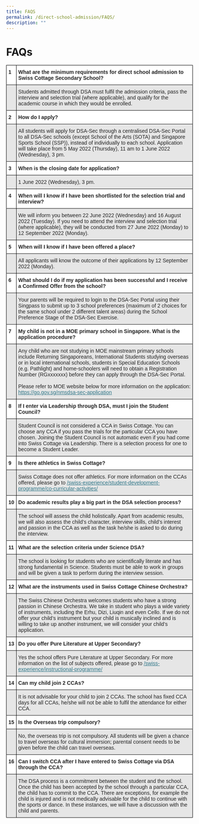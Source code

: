 ```yaml
---
title: FAQS
permalink: /direct-school-admission/FAQS/
description: ""
---
```

FAQs
====

<style type="text/css">
.tg  {border-collapse:collapse;border-spacing:0;margin:0px auto;}
.tg td{border-color:black;border-style:solid;border-width:1px;font-family:Arial, sans-serif;font-size:14px;
  overflow:hidden;padding:10px 5px;word-break:normal;}
.tg th{border-color:black;border-style:solid;border-width:1px;font-family:Arial, sans-serif;font-size:14px;
  font-weight:normal;overflow:hidden;padding:10px 5px;word-break:normal;}
.tg .tg-l2bf{background-color:#FFF;color:#222;font-weight:bold;text-align:left;vertical-align:top}
.tg .tg-h5mn{background-color:#E6E6E6;color:#222;text-align:left;vertical-align:middle}
.tg .tg-rs0e{background-color:#E6E6E6;color:#222;font-weight:bold;text-align:left;vertical-align:top}
</style>
<table class="tg">
<thead>
  <tr>
    <th class="tg-l2bf"><span style="font-weight:bold">1</span></th>
    <th class="tg-l2bf"><span style="font-weight:bold">What are the minimum requirements for direct school admission to Swiss Cottage Secondary School? </span></th>
  </tr>
</thead>
<tbody>
  <tr>
    <td class="tg-rs0e"><span style="font-weight:bold"> </span></td>
    <td class="tg-h5mn">Students admitted through DSA must fulfil the admission criteria, pass the interview and selection trial (where applicable), and qualify for the academic course in which they would be enrolled.</td>
  </tr>
  <tr>
    <td class="tg-l2bf"><span style="font-weight:bold">2</span></td>
    <td class="tg-l2bf"><span style="font-weight:bold">How do I apply?</span></td>
  </tr>
  <tr>
    <td class="tg-rs0e"><span style="font-weight:bold"> </span></td>
    <td class="tg-h5mn">All students will apply for DSA-Sec through a centralised DSA-Sec Portal to all DSA-Sec schools (except School of the Arts (SOTA) and Singapore Sports School (SSP)), instead of individually to each school.  Application will take place from 5 May 2022 (Thursday), 11 am to 1 June 2022 (Wednesday), 3 pm.</td>
  </tr>
  <tr>
    <td class="tg-l2bf"><span style="font-weight:bold">3</span></td>
    <td class="tg-l2bf"><span style="font-weight:bold">When is the closing date for application?</span></td>
  </tr>
  <tr>
    <td class="tg-rs0e"><span style="font-weight:bold"> </span></td>
    <td class="tg-h5mn">1 June 2022 (Wednesday), 3 pm.</td>
  </tr>
  <tr>
    <td class="tg-l2bf"><span style="font-weight:bold">4</span></td>
    <td class="tg-l2bf"><span style="font-weight:bold">When will I know if I have been shortlisted for the selection trial and interview? </span></td>
  </tr>
  <tr>
    <td class="tg-rs0e"><span style="font-weight:bold"> </span></td>
    <td class="tg-h5mn">We will inform you between 22 June 2022 (Wednesday) and 16 August 2022 (Tuesday). If you need to attend the interview and selection trial (where applicable), they will be conducted from 27 June 2022 (Monday) to 12 September 2022 (Monday).</td>
  </tr>
  <tr>
    <td class="tg-l2bf"><span style="font-weight:bold">5</span></td>
    <td class="tg-l2bf"><span style="font-weight:bold">When will I know if I have been offered a place?</span></td>
  </tr>
  <tr>
    <td class="tg-rs0e"><span style="font-weight:bold"> </span></td>
    <td class="tg-h5mn">All applicants will know the outcome of their applications by 12 September 2022 (Monday).</td>
  </tr>
  <tr>
    <td class="tg-l2bf"><span style="font-weight:bold">6</span></td>
    <td class="tg-l2bf"><span style="font-weight:bold">What should I do if my application has been successful and I receive a Confirmed Offer from the school?</span></td>
  </tr>
  <tr>
    <td class="tg-rs0e"><span style="font-weight:bold"> </span></td>
    <td class="tg-h5mn">Your parents will be required to login to the DSA-Sec Portal using their Singpass to submit up to 3 school preferences (maximum of 2 choices for the same school under 2 different talent areas) during the School Preference Stage of the DSA-Sec Exercise.</td>
  </tr>
  <tr>
    <td class="tg-l2bf"><span style="font-weight:bold">7</span></td>
    <td class="tg-l2bf"><span style="font-weight:bold">My child is not in a MOE primary school in Singapore. What is the application procedure?</span></td>
  </tr>
  <tr>
    <td class="tg-rs0e"><span style="font-weight:bold"> </span></td>
    <td class="tg-h5mn">Any child who are not studying in MOE mainstream primary schools include Returning Singaporeans, International Students studying overseas or in local international schools, students in Special Education Schools (e.g. Pathlight) and home-schoolers will need to obtain a Registration Number (RGxxxxxxx) before they can apply through the DSA-Sec Portal.<br><br>Please refer to MOE website below for more information on the application:<br><a href="https://go.gov.sg/nmsdsa-sec-application"><span style="text-decoration:underline;color:#2D7486;background-color:transparent">https://go.gov.sg/nmsdsa-sec-application</span></a></td>
  </tr>
  <tr>
    <td class="tg-l2bf"><span style="font-weight:bold">8</span></td>
    <td class="tg-l2bf"><span style="font-weight:bold">If I enter via Leadership through DSA, must I join the Student Council?</span></td>
  </tr>
  <tr>
    <td class="tg-h5mn"></td>
    <td class="tg-h5mn">Student Council is not considered a CCA in Swiss Cottage. You can choose any CCA if you pass the trials for the particular CCA you have chosen. Joining the Student Council is not automatic even if you had come into Swiss Cottage via Leadership. There is a selection process for one to become a Student Leader.</td>
  </tr>
  <tr>
    <td class="tg-l2bf"><span style="font-weight:bold">9</span></td>
    <td class="tg-l2bf"><span style="font-weight:bold">Is there athletics in Swiss Cottage?</span></td>
  </tr>
  <tr>
    <td class="tg-h5mn"></td>
    <td class="tg-h5mn">Swiss Cottage does not offer athletics. For more information on the CCAs offered, please go to <a href="https://swisscottagesec.moe.edu.sg/swiss-experience/student-development-programme/co-curricular-activities/"><span style="text-decoration:underline;color:#2D7486;background-color:transparent">/swiss-experience/student-development-programme/co-curricular-activities/</span></a></td>
  </tr>
  <tr>
    <td class="tg-l2bf"><span style="font-weight:bold">10</span></td>
    <td class="tg-l2bf"><span style="font-weight:bold">Do academic results play a big part in the DSA selection process?</span></td>
  </tr>
  <tr>
    <td class="tg-h5mn"></td>
    <td class="tg-h5mn">The school will assess the child holistically. Apart from academic results, we will also assess the child’s character, interview skills, child’s interest and passion in the CCA as well as the task he/she is asked to do during the interview. </td>
  </tr>
  <tr>
    <td class="tg-l2bf"><span style="font-weight:bold">11</span></td>
    <td class="tg-l2bf"><span style="font-weight:bold">What are the selection criteria under Science DSA?</span></td>
  </tr>
  <tr>
    <td class="tg-h5mn"></td>
    <td class="tg-h5mn">The school is looking for students who are scientifically literate and has strong fundamental in Science. Students must be able to work in groups and will be given a task to perform during the interview session.</td>
  </tr>
  <tr>
    <td class="tg-l2bf"><span style="font-weight:bold">12</span></td>
    <td class="tg-l2bf"><span style="font-weight:bold">What are the instruments used in Swiss Cottage Chinese Orchestra?</span></td>
  </tr>
  <tr>
    <td class="tg-h5mn"></td>
    <td class="tg-h5mn">The Swiss Chinese Orchestra welcomes students who have a strong passion in Chinese Orchestra. We take in student who plays a wide variety of instruments, including the Erhu, Dizi, Liuqin and even Cello. If we do not offer your child’s instrument but your child is musically inclined and is willing to take up another instrument, we will consider your child’s application.</td>
  </tr>
  <tr>
    <td class="tg-l2bf"><span style="font-weight:bold">13</span></td>
    <td class="tg-l2bf"><span style="font-weight:bold">Do you offer Pure Literature at Upper Secondary?</span></td>
  </tr>
  <tr>
    <td class="tg-h5mn"></td>
    <td class="tg-h5mn">Yes the school offers Pure Literature at Upper Secondary. For more information on the list of subjects offered, please go to <a href="https://swisscottagesec.moe.edu.sg/swiss-experience/instructional-programme/"><span style="text-decoration:underline;color:#2D7486;background-color:transparent">/swiss-experience/instructional-programme/</span></a></td>
  </tr>
  <tr>
    <td class="tg-l2bf"><span style="font-weight:bold">14</span></td>
    <td class="tg-l2bf"><span style="font-weight:bold">Can my child join 2 CCAs?</span></td>
  </tr>
  <tr>
    <td class="tg-h5mn"></td>
    <td class="tg-h5mn">It is not advisable for your child to join 2 CCAs. The school has fixed CCA days for all CCAs,  he/she will not be able to fulfil the attendance for either CCA.</td>
  </tr>
  <tr>
    <td class="tg-l2bf"><span style="font-weight:bold">15</span></td>
    <td class="tg-l2bf"><span style="font-weight:bold">Is the Overseas trip compulsory?</span></td>
  </tr>
  <tr>
    <td class="tg-h5mn"></td>
    <td class="tg-h5mn">No, the overseas trip is not compulsory. All students will be given a chance to travel overseas for cultural immersion; parental consent needs to be given before the child can travel overseas.</td>
  </tr>
  <tr>
    <td class="tg-l2bf"><span style="font-weight:bold"> 16</span></td>
    <td class="tg-l2bf"><span style="font-weight:bold"> Can I switch CCA after I have entered to Swiss Cottage via DSA through the CCA?</span></td>
  </tr>
  <tr>
    <td class="tg-h5mn"></td>
    <td class="tg-h5mn">The DSA process is a commitment between the student and the school. Once the child has been accepted by the school through a particular CCA, the child has to commit to the CCA. There are exceptions, for example the child is injured and is not medically advisable for the child to continue with the sports or dance.  In these instances, we will have a discussion with the child and parents.</td>
  </tr>
</tbody>
</table>